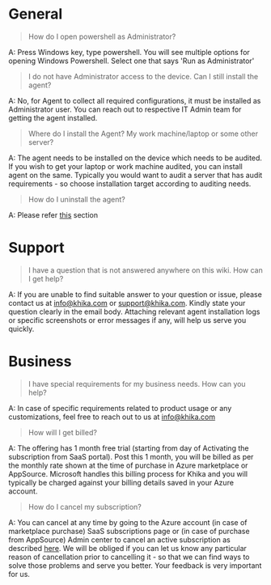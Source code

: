 # General
> How do I open powershell as Administrator?

A: Press Windows key, type powershell. You will see multiple options for opening Windows Powershell. Select one that says 'Run as Administrator'

> I do not have Administrator access to the device. Can I still install the agent?

A: No, for Agent to collect all required configurations, it must be installed as Administrator user. You can reach out to respective IT Admin team for getting the agent installed.

> Where do I install the Agent? My work machine/laptop or some other server?

A: The agent needs to be installed on the device which needs to be audited. If you wish to get your laptop or work machine audited, you can install agent on the same. Typically you would want to audit a server that has audit requirements - so choose installation target according to auditing needs.

> How do I uninstall the agent?

A: Please refer [this](https://github.com/khikatech/ossec-utils/wiki/How-it-works#uninstallation) section


# Support
> I have a question that is not answered anywhere on this wiki. How can I get help?

A: If you are unable to find suitable answer to your question or issue, please contact us at info@khika.com or support@khika.com. Kindly state your question clearly in the email body. Attaching relevant agent installation logs or specific screenshots or error messages if any, will help us serve you quickly.

# Business
> I have special requirements for my business needs. How can you help?

A: In case of specific requirements related to product usage or any customizations, feel free to reach out to us at info@khika.com

> How will I get billed?

A: The offering has 1 month free trial (starting from day of Activating the subscription from SaaS portal). Post this 1 month, you will be billed as per the monthly rate shown at the time of purchase in Azure marketplace or AppSource. Microsoft handles this billing process for Khika and you will typically be charged against your billing details saved in your Azure account.

> How do I cancel my subscription?

A: You can cancel at any time by going to the Azure account (in case of marketplace purchase) SaaS subscriptions page or (in case of purchase from AppSource) Admin center to cancel an active subscription as described [here](https://docs.microsoft.com/en-us/microsoft-365/commerce/manage-saas-apps?view=o365-worldwide). We will be obliged if you can let us know any particular reason of cancellation prior to cancelling it - so that we can find ways to solve those problems and serve you better. Your feedback is very important for us. 
